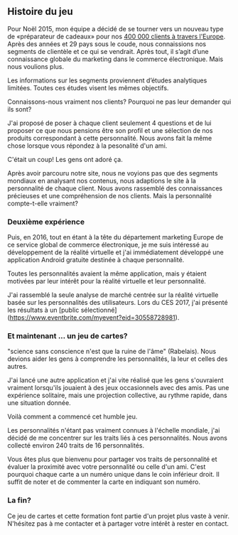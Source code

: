 ## Histoire du jeu

Pour Noël 2015, mon équipe a décidé de se tourner vers un nouveau type de «préparateur de cadeaux» pour nos [400 000 clients à travers l'Europe](https://web.archive.org/web/20151223075234/http://www.expansys.com/).
Après des années et 29 pays sous le coude, nous connaissions nos segments de clientèle et ce qui se vendrait.
Après tout, il s’agit d’une connaissance globale du marketing dans le commerce électronique.
Mais nous voulions plus.

Les informations sur les segments proviennent d’études analytiques limitées.
Toutes ces études visent les mêmes objectifs.

Connaissons-nous vraiment nos clients?
Pourquoi ne pas leur demander qui ils sont?

J'ai proposé de poser à chaque client seulement 4 questions et de lui proposer ce que nous pensions être son profil et une sélection de nos produits correspondant à cette personnalité.
Nous avons fait la même chose lorsque vous répondez à la pesonalité d'un ami.

C'était un coup!
Les gens ont adoré ça.

Après avoir parcouru notre site, nous ne voyions pas que des segments mondiaux en analysant nos contenus, nous adaptions le site à la personnalité de chaque client.
Nous avons rassemblé des connaissances précieuses et une compréhension de nos clients.
Mais la personnalité compte-t-elle vraiment?

### Deuxième expérience
Puis, en 2016, tout en étant à la tête du département marketing Europe de ce service global de commerce électronique, je me suis intéressé au développement de la réalité virtuelle et j'ai immédiatement développé une application Android gratuite destinée à chaque personnalité.

Toutes les personnalités avaient la même application, mais y étaient motivées par leur intérêt pour la réalité virtuelle et leur personnalité.

J'ai rassemblé la seule analyse de marché centrée sur la réalité virtuelle basée sur les personnalités des utilisateurs.
Lors du CES 2017, j'ai présenté les résultats à un [public sélectionné] (https://www.eventbrite.com/myevent?eid=30558728981).

### Et maintenant ... un jeu de cartes?
"science sans conscience n'est que la ruine de l'âme" (Rabelais).
Nous devions aider les gens à comprendre les personnalités, la leur et celles des autres.

J'ai lancé une autre application et j'ai vite réalisé que les gens s'ouvraient vraiment lorsqu'ils jouaient à des jeux occasionnels avec des amis. Pas une expérience solitaire, mais une projection collective, au rythme rapide, dans une situation donnée.

Voilà comment a commencé cet humble jeu.

Les personnalités n'étant pas vraiment connues à l'échelle mondiale, j'ai décidé de me concentrer sur les traits liés à ces personnalités.
Nous avons collecté environ 240 traits de 16 personnalités.

Vous êtes plus que bienvenu pour partager vos traits de personnalité et évaluer la proximité avec votre personnalité ou celle d'un ami.
C'est pourquoi chaque carte a un numéro unique dans le coin inférieur droit. Il suffit de noter et de commenter la carte en indiquant son numéro.

### La fin?
Ce jeu de cartes et cette formation font partie d'un projet plus vaste à venir.
N'hésitez pas à me contacter et à partager votre intérêt à rester en contact.
